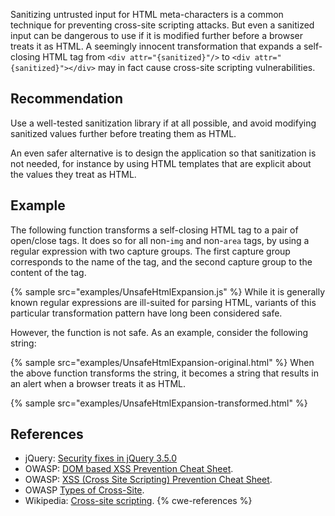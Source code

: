 Sanitizing untrusted input for HTML meta-characters is a common technique for preventing cross-site scripting attacks. But even a sanitized input can be dangerous to use if it is modified further before a browser treats it as HTML. A seemingly innocent transformation that expands a self-closing HTML tag from `<div attr="{sanitized}"/>` to `<div attr="{sanitized}"></div>` may in fact cause cross-site scripting vulnerabilities.


## Recommendation
Use a well-tested sanitization library if at all possible, and avoid modifying sanitized values further before treating them as HTML.

An even safer alternative is to design the application so that sanitization is not needed, for instance by using HTML templates that are explicit about the values they treat as HTML.


## Example
The following function transforms a self-closing HTML tag to a pair of open/close tags. It does so for all non-`img` and non-`area` tags, by using a regular expression with two capture groups. The first capture group corresponds to the name of the tag, and the second capture group to the content of the tag.

{% sample src="examples/UnsafeHtmlExpansion.js" %}
While it is generally known regular expressions are ill-suited for parsing HTML, variants of this particular transformation pattern have long been considered safe.

However, the function is not safe. As an example, consider the following string:

{% sample src="examples/UnsafeHtmlExpansion-original.html" %}
When the above function transforms the string, it becomes a string that results in an alert when a browser treats it as HTML.

{% sample src="examples/UnsafeHtmlExpansion-transformed.html" %}

## References
* jQuery: [Security fixes in jQuery 3.5.0](https://blog.jquery.com/2020/04/10/jquery-3-5-0-released/)
* OWASP: [DOM based XSS Prevention Cheat Sheet](https://cheatsheetseries.owasp.org/cheatsheets/DOM_based_XSS_Prevention_Cheat_Sheet.html).
* OWASP: [XSS (Cross Site Scripting) Prevention Cheat Sheet](https://cheatsheetseries.owasp.org/cheatsheets/Cross_Site_Scripting_Prevention_Cheat_Sheet.html).
* OWASP [Types of Cross-Site](https://owasp.org/www-community/Types_of_Cross-Site_Scripting).
* Wikipedia: [Cross-site scripting](http://en.wikipedia.org/wiki/Cross-site_scripting).
{% cwe-references %}

